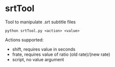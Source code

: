 # srtTool
Tool to manipulate .srt subtitle files

```
python srtTool.py <action> <value>
```
Actions supported:

* shift, requires value in seconds
* frate, requires value of ratio (old rate)/(new rate)
* script, no value argument
